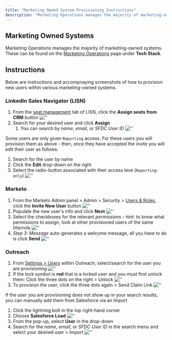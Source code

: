 ```yaml
---
title: "Marketing Owned System Provisioning Instructions"
description: "Marketing Operations manages the majority of marketing-owned systems."
---
```


## Marketing Owned Systems

Marketing Operations manages the majority of marketing-owned systems. These can be found on the [Marketing Operations](/handbook/marketing/marketing-operations/) page under **Tech Stack**.

## Instructions

Below are instructions and accompnaying screenshots of how to provision new users within various marketing-owned systems.

### LinkedIn Sales Navigator (LISN)

1. From the [seat management](https://www.linkedin.com/sales/admin/seats?trk=d_sales2_nav_admin) tab of LISN, click the **Assign seats from CRM** button
     ![''](/images/handbook/marketing/LISN-SeatManagement.png)
1. Search for your desired user and click **Assign**
     1. You can search by *name*, *email*, or *SFDC User ID*
     ![''](/images/handbook/marketing/LISN-User-Search.png)

Some users are only given `Reporting` access. For these users you will provision them as above - then, once they have accepted the invite you will edit their user as follows:

1. Search for the user by name
1. Click the **Edit** drop-down on the right
1. Select the radio-button associated with their access leve (`Reporting-only`)
     ![''](/images/handbook/marketing/LISN-User-EditAccess.png)

### Marketo

1. From the Marketo Admin panel > Admin > Security > [Users & Roles](https://page.example_company.com/#UR0A1), click the **Invite New User** button
     ![''](/images/handbook/marketing/Marketo-UsersAndRoles.png)
1. Populate the new user's info and click **Next**
     ![''](/images/handbook/marketing/Marketo-User-InviteNewUser.png)
1. Select the checkboxes for the relevant *permissions* - hint: to know what permissions to assign, look at other provisioned users of the same title/role
     ![''](/images/handbook/marketing/Marketo-User-Permissions.png)
1. *Step 3: Message* auto-generates a welcome message, all you have to do is click **Send**
     ![''](/images/handbook/marketing/Marketo-User-Message.png)

### Outreach

1. From [Settings > Users](https://app1a.outreach.io/users?direction=asc&order=first_name) within Outreach, select/search for the user you are provisioning
     ![''](/images/handbook/marketing/Outreach-Settings-Users.png)
1. If the lock symbol is **red** that is a locked user and you must first unlock them: Click the three dots on the right > Unlock
     ![''](/images/handbook/marketing/Outreach-User-Unlock.png)
1. To provision the user, click the three dots again > Send Claim Link
     ![''](/images/handbook/marketing/Outreach-User-SendClaimLink.png)

If the user you are provisioning does not show up in your search results, you can manually add them from Salesforce via an Import

1. Click the lightning bolt in the top right-hand corner
1. Choose **Salesforce Load**
     ![''](/images/handbook/marketing/Outreach-User-SFDC-Import.png)
1. From the pop-up, select **User** in the drop-down
1. Search for the *name*, *email*, or *SFDC User ID* in the search menu and select your desired user > Import
     ![''](/images/handbook/marketing/Outreach-User-SFDC-Import-User.png)

